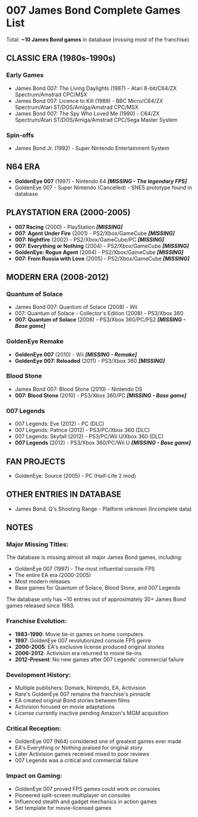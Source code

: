 # 007 James Bond Complete Games List

Total: **~10 James Bond games** in database (missing most of the franchise)

## CLASSIC ERA (1980s-1990s)

### Early Games
- James Bond 007: The Living Daylights (1987) - Atari 8-bit/C64/ZX Spectrum/Amstrad CPC/MSX
- James Bond 007: Licence to Kill (1989) - BBC Micro/C64/ZX Spectrum/Atari ST/DOS/Amiga/Amstrad CPC/MSX
- James Bond 007: The Spy Who Loved Me (1990) - C64/ZX Spectrum/Atari ST/DOS/Amiga/Amstrad CPC/Sega Master System

### Spin-offs
- James Bond Jr. (1992) - Super Nintendo Entertainment System

## N64 ERA

- **GoldenEye 007** (1997) - Nintendo 64 ***[MISSING - The legendary FPS]***
- GoldenEye 007 - Super Nintendo (Cancelled) - SNES prototype found in database

## PLAYSTATION ERA (2000-2005)

- **007 Racing** (2000) - PlayStation ***[MISSING]***
- **007: Agent Under Fire** (2001) - PS2/Xbox/GameCube ***[MISSING]***
- **007: Nightfire** (2002) - PS2/Xbox/GameCube/PC ***[MISSING]***
- **007: Everything or Nothing** (2004) - PS2/Xbox/GameCube ***[MISSING]***
- **GoldenEye: Rogue Agent** (2004) - PS2/Xbox/GameCube ***[MISSING]***
- **007: From Russia with Love** (2005) - PS2/Xbox/GameCube ***[MISSING]***

## MODERN ERA (2008-2012)

### Quantum of Solace
- James Bond 007: Quantum of Solace (2008) - Wii
- 007: Quantum of Solace - Collector's Edition (2008) - PS3/Xbox 360
- **007: Quantum of Solace** (2008) - PS3/Xbox 360/PC/PS2 ***[MISSING - Base game]***

### GoldenEye Remake
- **GoldenEye 007** (2010) - Wii ***[MISSING - Remake]***
- **GoldenEye 007: Reloaded** (2011) - PS3/Xbox 360 ***[MISSING]***

### Blood Stone
- James Bond 007: Blood Stone (2010) - Nintendo DS
- **007: Blood Stone** (2010) - PS3/Xbox 360/PC ***[MISSING - Base game]***

### 007 Legends
- 007 Legends: Eve (2012) - PC (DLC)
- 007 Legends: Patrice (2012) - PS3/PC/Xbox 360 (DLC)
- 007 Legends: Skyfall (2012) - PS3/PC/Wii U/Xbox 360 (DLC)
- **007 Legends** (2012) - PS3/Xbox 360/PC/Wii U ***[MISSING - Base game]***

## FAN PROJECTS

- GoldenEye: Source (2005) - PC (Half-Life 2 mod)

## OTHER ENTRIES IN DATABASE

- James Bond: Q's Shooting Range - Platform unknown (Incomplete data)

## NOTES

### Major Missing Titles:
The database is missing almost all major James Bond games, including:
- GoldenEye 007 (1997) - The most influential console FPS
- The entire EA era (2000-2005)
- Most modern releases
- Base games for Quantum of Solace, Blood Stone, and 007 Legends

The database only has ~10 entries out of approximately 30+ James Bond games released since 1983.

### Franchise Evolution:
- **1983-1990**: Movie tie-in games on home computers
- **1997**: GoldenEye 007 revolutionized console FPS genre
- **2000-2005**: EA's exclusive license produced original stories
- **2006-2012**: Activision era returned to movie tie-ins
- **2012-Present**: No new games after 007 Legends' commercial failure

### Development History:
- Multiple publishers: Domark, Nintendo, EA, Activision
- Rare's GoldenEye 007 remains the franchise's pinnacle
- EA created original Bond stories between films
- Activision focused on movie adaptations
- License currently inactive pending Amazon's MGM acquisition

### Critical Reception:
- GoldenEye 007 (N64) considered one of greatest games ever made
- EA's Everything or Nothing praised for original story
- Later Activision games received mixed to poor reviews
- 007 Legends was a critical and commercial failure

### Impact on Gaming:
- GoldenEye 007 proved FPS games could work on consoles
- Pioneered split-screen multiplayer on consoles
- Influenced stealth and gadget mechanics in action games
- Set template for movie-licensed games